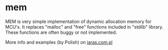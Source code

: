 # mem
MEM is very simple implementation of dynamic allocation memory for MCU's. It replaces "malloc" and "free" functions included in "stdlib" library. These functions are often buggy or not implemented.

More info and examples (by Polish) on [jaras.com.pl](http://jaras.com.pl)
